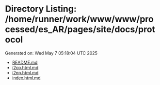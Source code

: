 # Directory Listing: /home/runner/work/www/www/processed/es_AR/pages/site/docs/protocol
Generated on: Wed May  7 05:18:04 UTC 2025

- [README.md](README.md)
- [i2cp.html.md](i2cp.html.md)
- [i2np.html.md](i2np.html.md)
- [index.html.md](index.html.md)
